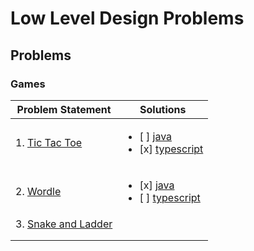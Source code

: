 # Low Level Design Problems


## Problems 

### Games 

| **Problem Statement**                          | **Solutions**                       |
|------------------------------------------------|-------------------------------------|
| 1. [Tic Tac Toe](problems/01-tic-tac-toe.md)   |<ul><li>[ ] [java](solutions/java/01-tic-tac-toe)<li>[x] [typescript](solutions/typescript/01-tic-tac-toe) |
| 2. [Wordle](problems/02-wordle.md)             |<ul><li>[x] [java](solutions/java/02-wordle) <li>[ ] [typescript](solutions/typescript/02-wordle)|
| 3. [Snake and Ladder](problems/03-snake-and-ladders.md) |                                     |
|                                                |                                     |
|                                                |                                     |
